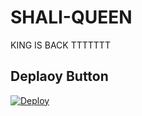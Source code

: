 # SHALI-QUEEN
KING IS BACK TTTTTTT
 ## Deplaoy Button
 
 [![Deploy](https://www.herokucdn.com/deploy/button.svg)](https://heroku.com/deploy?template=https://github.com/gizenm/SHALI-QUEEN) 
